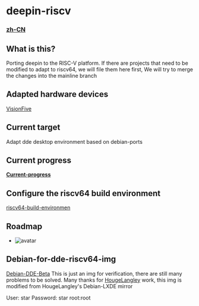 # deepin-riscv 

### [zh-CN](https://github.com/linuxdeepin/deepin-riscv/blob/master/README_zh-CN.md)

## What is this?
Porting deepin to the RISC-V platform. If there are projects that need to be modified to adapt to riscv64, we will file them here first, We will try to merge the changes into the mainline branch 

## Adapted hardware devices
[VisionFive](https://github.com/starfive-tech/VisionFive/blob/main/README.md) 

## Current target
Adapt dde desktop environment based on debian-ports

## Current progress

[**Current-progress**](https://github.com/linuxdeepin/deepin-riscv/blob/master/Current-progress.md)

## Configure the riscv64 build environment

[riscv64-build-environmen](https://github.com/linuxdeepin/deepin-riscv/blob/master/riscv64-build-environment-zh_CN.md)

## Roadmap

- ![avatar](https://github.com/linuxdeepin/deepin-riscv/blob/master/20220222174814.jpg)

## Debian-for-dde-riscv64-img
[Debian-DDE-Beta](https://drive.google.com/file/d/1cboa9MOn6tYSPGa1fnTa3ozG9sTgPi5X/view) This is just an img for verification, there are still many problems to be solved.
Many thanks for [HougeLangley](https://github.com/HougeLangley) work, this img is modified from HougeLangley's Debian-LXDE mirror

User: star
Password: star
root:root
